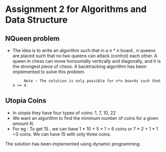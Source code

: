 # Assignment 2 for Algorithms and Data Structure

## NQueen problem 
* The idea is to write an algorithm such that in a n * n board , n queens are placed such 
that no two queens can attack (control) each other. A queen in chess can move horizontally
vertically and diagonally, and it is the strongest piece of chess. A backtracking algorithm 
has been implemented to solve this problem. 
  
           Note : The solution is only possible for n*n boards such that n >= 4.


## Utopia Coins

* In utopia they have four types of coins: 1, 7, 10, 22
* We want an algorithm to find the minimum number of coins for a given amount N.
* For eg : To get 15 , we can have 1 * 10 + 5 * 1 = 6 coins or 7 * 2 + 1 * 1 =3 coins. We can have 15 with only three coins.

The solution has been implemented using dynamic programming.